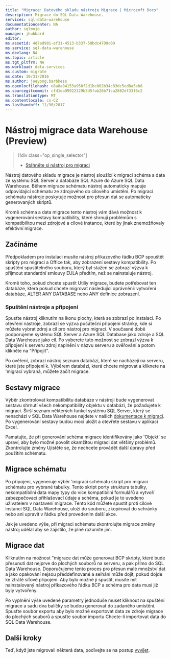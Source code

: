 ```yaml
---
title: "Migrace: Datového skladu nástroje Migrace | Microsoft Docs"
description: Migrace do SQL Data Warehouse.
services: sql-data-warehouse
documentationcenter: NA
author: sqlmojo
manager: jhubbard
editor: 
ms.assetid: 4d7ad981-ef31-4513-b337-50bdc4709c09
ms.service: sql-data-warehouse
ms.devlang: NA
ms.topic: article
ms.tgt_pltfrm: NA
ms.workload: data-services
ms.custom: migrate
ms.date: 10/31/2016
ms.author: joeyong;barbkess
ms.openlocfilehash: e8a8a84153a950f2d1bc002b34c83dc5ed8a5eb8
ms.sourcegitcommit: cfd1ea99922329b3d5fab26b71ca2882df33f6c2
ms.translationtype: MT
ms.contentlocale: cs-CZ
ms.lasthandoff: 11/30/2017
---
```

# <a name="data-warehouse-migration-utility-preview"></a>Nástroj migrace data Warehouse (Preview)
> [!div class="op_single_selector"]
> * [Stáhněte si nástroj pro migraci][Download Migration Utility]
> 
> 

Nástroj datového skladu migrace je nástroj sloužící k migraci schéma a data ze systému SQL Server a databáze SQL Azure do Azure SQL Data Warehouse. Během migrace schématu nástroj automaticky mapuje odpovídající schématu ze zdrojového do cílového umístění. Po migraci schématu nástroje poskytuje možnost pro přesun dat se automaticky generovaných skriptů.

Kromě schéma a data migrace tento nástroj vám dává možnost k vygenerování sestavy kompatibility, které shrnují problémům s kompatibilitou mezi zdrojové a cílové instance, které by jinak znemožňovaly efektivní migrace.

## <a name="get-started"></a>Začínáme
Předpokladem pro instalaci musíte nástroj příkazového řádku BCP spouštět skripty pro migraci a Office tak, aby zobrazení sestavy kompatibility. Po spuštění spustitelného souboru, který byl stažen se zobrazí výzva k přijmout standardní smlouvy EULA předtím, než se nainstaluje nástroj.

Kromě toho, pokud chcete spustit Utiliy migrace, budete potřebovat ten databáze, která pokud chcete migrovat následující oprávnění: vytvoření databáze, ALTER ANY DATABASE nebo ANY definice zobrazení.

### <a name="launching-the-tool-and-connecting"></a>Spuštění nástroje a připojení
Spusťte nástroj kliknutím na ikonu plochy, která se zobrazí po instalaci. Po otevření nástroje, zobrazí se výzva počáteční připojení stránky, kde si můžete vybrat zdroj a cíl pro nástroj pro migraci. V současné době podporujeme systému SQL Server a Azure SQL Database jako zdroje a SQL Data Warehouse jako cíl. Po vyberete tuto možnost se zobrazí výzva k připojení k serveru zdroj naplnění v názvu serveru a ověřování a potom klikněte na "Připojit".

Po ověření, zobrazí nástroj seznam databází, které se nacházejí na serveru, které jste připojeni k. Výběrem databázi, která chcete migrovat a kliknete na 'migrací vybraná, můžete začít migrace.

## <a name="migration-report"></a>Sestavy migrace
Výběr zkontrolovat kompatibilitu databáze v nástroji bude vygenerovat sestavu shrnutí všech nekompatibility objektu v databázi, že požadujete k migraci. Širší seznam některých funkcí systému SQL Server, který se nenachází v SQL Data Warehouse najdete v našich [dokumentace k migraci][migration documentation]. Po vygenerování sestavy budou moci uložit a otevřete sestavu v aplikaci Excel.

Pamatujte, že při generování schéma migrace identifikovány jako 'Objekt' se upraví, aby bylo možné povolit okamžitou migraci dat většiny problémů. Zkontrolujte změny Ujistěte se, že nechcete provádět další úpravy před použitím schématu.

## <a name="migrate-schema"></a>Migrace schématu
Po připojení, vygeneruje výběr 'migraci schématu skript pro migraci schématu pro vybrané tabulky. Tento skript porty struktura tabulky, nekompatibilní data mapy typy do více kompatibilní formulářů a vytvoří zabezpečovací přihlašovací údaje a schéma, pokud je to uvedeno uživatelem v nastavení migrace. Tento kód můžete spustit proti cílové instanci SQL Data Warehouse, uloží do souboru, zkopírovat do schránky nebo ani upravit v řádku před provedením další akce.  

Jak je uvedeno výše, při migraci schématu zkontrolujte migrace změny nástroj udělal aby se zajistilo, že plně rozumíte jim.  

## <a name="migrate-data"></a>Migrace dat
Kliknutím na možnost "migrace dat může generovat BCP skripty, které bude přesunutí dat nejprve do plochých souborů na serveru, a pak přímo do SQL Data Warehouse. Doporučujeme tento proces pro přesun malé množství dat a jako opakování nejsou předdefinované a selhání může dojít, pokud dojde ke ztrátě síťové připojení. Aby bylo možné ji spustit, musíte mít nainstalovaný nástroj příkazového řádku BCP a schéma pro data musí již byly vytvořeny.

Po vyplnění výše uvedené parametry jednoduše muset kliknout na spuštění migrace a sadu dva balíčky se budou generovat do zadaného umístění. Spusťte soubor exportu aby bylo možné exportovat data ze zdroje migrace do plochých souborů a spusťte soubor importu Chcete-li importovat data do SQL Data Warehouse.

## <a name="next-steps"></a>Další kroky
Teď, když jste migrovali některá data, podívejte se na postup [vyvíjet][develop].

<!--Image references-->

<!--Article references-->
[migration documentation]: sql-data-warehouse-overview-migrate.md
[develop]: sql-data-warehouse-overview-develop.md

<!--Other Web references--> 
[Download Migration Utility]: https://www.microsoft.com/en-us/download/details.aspx?id=49100

